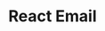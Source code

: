 ---
name: react
host: react.email
origin: https://react.email
pathname: /
search: ''
href: https://react.email/
title: React Email
ogTitle: React Email
twitterTitle: ''
description: >-
  A collection of high-quality, unstyled components for creating beautiful
  emails.
ogDescription: >-
  A collection of high-quality, unstyled components for creating beautiful
  emails.
image: static/cover.png
ogImage: static/cover.png
twitterImage: https://react.email/static/cover.png
keywords: ''

---